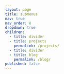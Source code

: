 ```yaml
---
layout: page
title: submenus
nav: true
nav_order: 8
dropdown: true
children:
  - title: divider
  - title: projects
    permalink: /projects/
  - title: divider
  - title: blog
    permalink: /blog/
published: false
---
```

